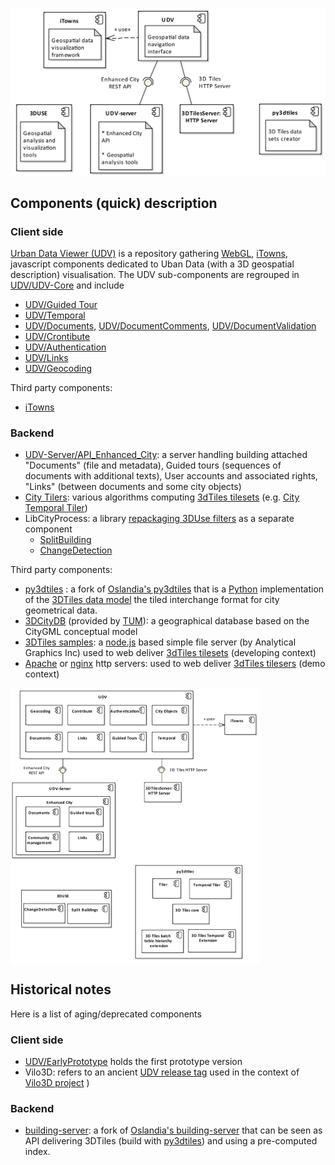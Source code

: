 <img src="Diagrams/ComponentDiagram-macro-components-with-notes.png"
     align=center
     alt="ComponentDiagram-macro-components-with-notes.png" 
     width="600"
     border="0">

## Components (quick) description
### Client side
<a name="ComponentUDV"></a>[Urban Data Viewer (UDV)](https://github.com/MEPP-team/UDV) is a repository gathering [WebGL](https://en.wikipedia.org/wiki/WebGL), [iTowns](https://github.com/iTowns/itowns), javascript components dedicated to Uban Data (with a 3D geospatial description) visualisation. The UDV sub-components are regrouped in [UDV/UDV-Core](https://github.com/MEPP-team/UDV/tree/master/UDV-Core) and include
 - <a name="ComponentUDVGuidedTour"></a>[UDV/Guided Tour](https://github.com/MEPP-team/UDV/tree/master/UDV-Core/src/Modules/GuidedTour)
 - <a name="ComponentUDVTemporal"></a>[UDV/Temporal](https://github.com/MEPP-team/UDV/tree/master/UDV-Core/src/Modules/Temporal)
 - <a name="ComponentUDVDocuments"></a>[UDV/Documents](https://github.com/MEPP-team/UDV/tree/master/UDV-Core/src/Modules/Documents), [UDV/DocumentComments](https://github.com/MEPP-team/UDV/tree/master/UDV-Core/src/Extensions/DocumentComments), [UDV/DocumentValidation](https://github.com/MEPP-team/UDV/tree/master/UDV-Core/src/Extensions/DocumentValidation)
 - <a name="ComponentUDVContribute"></a>[UDV/Crontibute](https://github.com/MEPP-team/UDV/tree/master/UDV-Core/src/Extensions/Contribute)
 - <a name="ComponentUDVAuthentication"></a>[UDV/Authentication](https://github.com/MEPP-team/UDV/tree/master/UDV-Core/src/Extensions/Authentication)
 - <a name="ComponentUDVLinks"></a>[UDV/Links](https://github.com/MEPP-team/UDV/tree/master/UDV-Core/src/Modules/Links)
 - <a name="ComponentUDVGeocoding"></a>[UDV/Geocoding](https://github.com/MEPP-team/UDV/tree/master/UDV-Core/src/Extensions/Geocoding)

Third party components:<br>
 - [iTowns](https://github.com/iTowns/itowns)
      
### Backend     
 - <a name="ComponentUDSAPIEnhancedCity"></a>[UDV-Server/API_Enhanced_City](https://github.com/MEPP-team/UDV-server/tree/master/API_Enhanced_City): a server handling building attached "Documents" (file and metadata), Guided tours (sequences of documents with additional texts), User accounts and associated rights, "Links" (between documents and some city objects)
 - <a name="ComponentUDSCityTilers"></a>[City Tilers](https://github.com/MEPP-team/py3dtiles/tree/Tiler/Tilers/CityTiler): various algorithms computing [3dTiles tilesets](https://github.com/AnalyticalGraphicsInc/3d-tiles) (e.g. [City Temporal Tiler](https://github.com/MEPP-team/py3dtiles/blob/Tiler/Tilers/CityTiler/CityTemporalTiler.py))
 - LibCityProcess: a library [repackaging 3DUse filters](https://github.com/MEPP-team/3DUSE/issues/39) as a separate component
   * <a name="ComponentUDSSplitBuilding"></a>[SplitBuilding](https://github.com/EricBoix/3DUSE/blob/master/src/utils/cmdline/splitCityGMLBuildings.cxx)
   * <a name="ComponentUDSChangeDetection"></a>[ChangeDetection](https://github.com/EricBoix/3DUSE/blob/master/src/utils/cmdline/extractBuildingsConstructionDemolitionDates.cxx)
      
Third party components:<br>    
 - <a name="ComponentUDSPy3DTiles"></a>[py3dtiles](https://github.com/MEPP-Team/py3dtiles/) : a fork of [Oslandia's py3dtiles](https://github.com/Oslandia/py3dtiles/) that is a [Python](https://en.wikipedia.org/wiki/Python_(programming_language)) implementation of the [3DTiles data model](https://github.com/AnalyticalGraphicsInc/3d-tiles) the tiled interchange format for city geometrical data.
 - <a name="ComponentUDS3DCityDB"></a>[3DCityDB](https://www.3dcitydb.org/3dcitydb/) (provided by [TUM](https://www.lrg.tum.de/gis/startseite/)): a geographical database based on the CityGML conceptual model
 - [3DTiles samples](https://github.com/AnalyticalGraphicsInc/3d-tiles-samples): a [node.js](https://nodejs.org/en/) based simple file server (by Analytical Graphics Inc) used to web deliver [3dTiles tilesets](https://github.com/AnalyticalGraphicsInc/3d-tiles) (developing context)
 - [Apache](https://en.wikipedia.org/wiki/Apache_HTTP_Server) or [nginx](https://nginx.org/en/) http servers: used to web deliver [3dTiles tilesers](https://github.com/AnalyticalGraphicsInc/3d-tiles) (demo context)
   
<img src="Diagrams/ComponentDiagram-macro-components-and-subcomponents.png"
     align=center
     alt="ComponentDiagram-macro-components-and-subcomponents.png"
     width="400"
     border="0">
       
## Historical notes
Here is a list of aging/deprecated components
### Client side
 - [UDV/EarlyPrototype](https://github.com/MEPP-team/UDV/tree/master/EarlyPrototype) holds the first prototype version
 - Vilo3D: refers to an ancient [UDV release tag](https://github.com/MEPP-team/UDV/releases/tag/Vilo3D-Demo-1.0) used in the context of [Vilo3D project](http://imu.universite-lyon.fr/projet/vilo-3d-la-fabrique-urbaine-des-processus-a-leurs-representations-3d/) )
### Backend      
 - [building-server](https://github.com/MEPP-team/building-server/): a fork of [Oslandia's building-server](https://github.com/Oslandia/building-server/) that can be seen as API delivering 3DTiles (build with [py3dtiles](https://github.com/MEPP-Team/py3dtiles/)) and using a pre-computed index.
